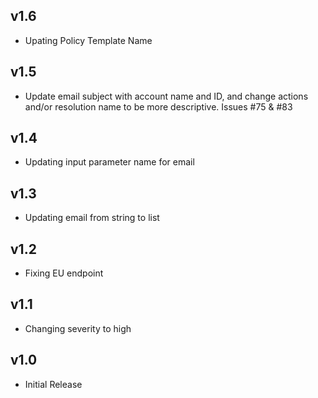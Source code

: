 v1.6
----
- Upating Policy Template Name

v1.5
----
- Update email subject with account name and ID, and change actions and/or resolution name to be more descriptive. Issues #75 & #83

v1.4
----
- Updating input parameter name for email

v1.3
-----
- Updating email from string to list

v1.2
-----
- Fixing EU endpoint

v1.1
-----
- Changing severity to high

v1.0
-----
- Initial Release
